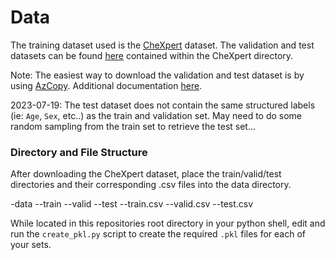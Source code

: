 # Data

The training dataset used is the [CheXpert](https://stanfordmlgroup.github.io/competitions/chexpert) dataset. The validation and test datasets can be found [here](https://stanfordaimi.azurewebsites.net/datasets/23c56a0d-15de-405b-87c8-99c30138950c) contained within the CheXpert directory.

Note: The easiest way to download the validation and test dataset is by using [AzCopy](https://learn.microsoft.com/en-us/azure/storage/common/storage-use-azcopy-v10). Additional documentation [here](https://learn.microsoft.com/en-us/azure/storage/common/storage-use-azcopy-blobs-download).

2023-07-19: The test dataset does not contain the same structured labels (ie: `Age`, `Sex`, etc..) as the train and validation set. May need to do some random sampling from the train set to retrieve the test set...

### Directory and File Structure
After downloading the CheXpert dataset, place the train/valid/test directories and their corresponding .csv files into the data directory. 

-data
--train
--valid
--test
--train.csv
--valid.csv
--test.csv

While located in this repositories root directory in your python shell, edit and run the `create_pkl.py` script to create the required `.pkl` files for each of your sets.